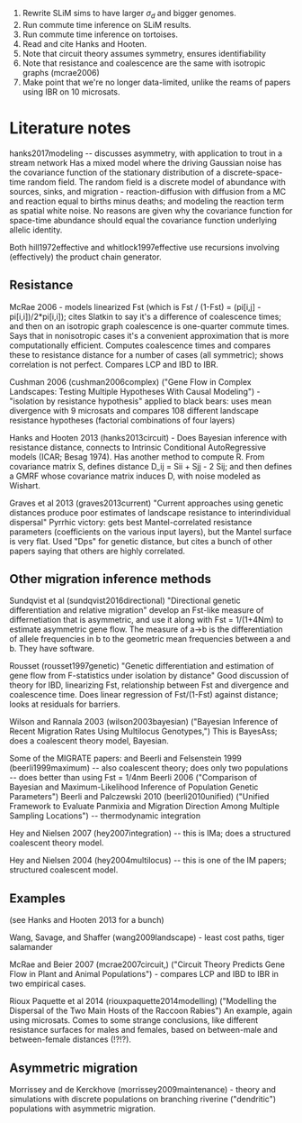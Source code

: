 
1. Rewrite SLiM sims to have larger $\sigma_d$ and bigger genomes.
2. Run commute time inference on SLiM results.
3. Run commute time inference on tortoises.
4. Read and cite Hanks and Hooten.
5. Note that circuit theory assumes symmetry, ensures identifiability
6. Note that resistance and coalescence are the same with isotropic graphs (mcrae2006)
7. Make point that we're no longer data-limited, unlike the reams of papers using IBR on 10 microsats.

# Literature notes

hanks2017modeling -- discusses asymmetry, with application to trout in a stream network
    Has a mixed model where the driving Gaussian noise has the covariance function 
    of the stationary distribution of a discrete-space-time random field.
    The random field is a discrete model of abundance with sources, sinks, and migration -
    reaction-diffusion with diffusion from a MC and reaction equal to births minus deaths;
    and modeling the reaction term as spatial white noise.
    No reasons are given why the covariance function for space-time abundance should equal
    the covariance function underlying allelic identity.

Both hill1972effective and whitlock1997effective use recursions involving (effectively) the product chain generator.

## Resistance

McRae 2006 - models linearized Fst (which is Fst / (1-Fst) = (pi[i,j] - pi[i,i])/2*pi[i,i]);
    cites Slatkin to say it's a difference of coalescence times;
    and then on an isotropic graph coalescence is one-quarter commute times.
    Says that in nonisotropic cases it's a convenient approximation
    that is more computationally efficient.
    Computes coalescence times and compares these to resistance distance
    for a number of cases (all symmetric);
    shows correlation is not perfect.
    Compares LCP and IBD to IBR.

Cushman 2006 (cushman2006complex) ("Gene Flow in Complex Landscapes: Testing Multiple Hypotheses With
    Causal Modeling") - "isolation by resistance hypothesis"
    applied to black bears: uses mean divergence with 9 microsats
    and compares 108 different landscape resistance hypotheses
    (factorial combinations of four layers)

Hanks and Hooten 2013 (hanks2013circuit) - Does Bayesian inference with resistance distance,
    connects to Intrinsic Conditional AutoRegressive models (ICAR; Besag 1974).
    Has another method to compute R.
    From covariance matrix S, defines distance D_ij = Sii + Sjj - 2 Sij;
    and then defines a GMRF whose covariance matrix induces D,
    with noise modeled as Wishart.

Graves et al 2013 (graves2013current) "Current approaches using genetic distances produce poor estimates of landscape resistance to interindividual dispersal"
    Pyrrhic victory: gets best Mantel-correlated resistance parameters
    (coefficients on the various input layers),
    but the Mantel surface is very flat. Used "Dps" for genetic distance, 
    but cites a bunch of other papers saying that others are highly correlated.

## Other migration inference methods

Sundqvist et al (sundqvist2016directional) "Directional genetic differentiation and relative migration"
    develop an Fst-like measure of differnetiation that is asymmetric,
    and use it along with Fst = 1/(1+4Nm) to estimate asymmetric gene flow.
    The measure of a->b is the differentiation of allele frequencies
    in b to the geometric mean frequencies between a and b.
    They have software.

Rousset (rousset1997genetic) "Genetic differentiation and estimation of gene flow from F-statistics under isolation by distance"
    Good discussion of theory for IBD, linearizing Fst, relationship between Fst and divergence and coalescence time.
    Does linear regression of Fst/(1-Fst) against distance; looks at residuals for barriers.

Wilson and Rannala 2003 (wilson2003bayesian) ("Bayesian Inference of Recent Migration Rates Using Multilocus Genotypes,")
    This is BayesAss; does a coalescent theory model, Bayesian.

Some of the MIGRATE papers:
    and Beerli and Felsenstein 1999 (beerli1999maximum) -- also coalescent theory; does only two populations -- does better than using Fst = 1/4nm
    Beerli 2006 ("Comparison of Bayesian and Maximum-Likelihood Inference of Population Genetic Parameters")
    Beerli and Palczewski 2010 (beerli2010unified) ("Unified Framework to Evaluate Panmixia and Migration Direction Among Multiple Sampling Locations") -- thermodynamic integration

Hey and Nielsen 2007 (hey2007integration) -- this is IMa;
    does a structured coalescent theory model.

Hey and Nielsen 2004 (hey2004multilocus) -- this is one of the IM papers; structured coalescent model.

## Examples

(see Hanks and Hooten 2013 for a bunch)

Wang, Savage, and Shaffer (wang2009landscape) - least cost paths, tiger salamander

McRae and Beier 2007 (mcrae2007circuit,) ("Circuit Theory Predicts Gene Flow in Plant
    and Animal Populations") - compares LCP and IBD to IBR in two empirical cases.


Rioux Paquette et al 2014 (riouxpaquette2014modelling) ("Modelling the Dispersal of the Two Main Hosts of the Raccoon Rabies")
    An example, again using microsats.
    Comes to some strange conclusions, like different resistance surfaces for males and females,
    based on between-male and between-female distances (!?!?).

## Asymmetric migration

Morrissey and de Kerckhove (morrissey2009maintenance) - theory and simulations with discrete populations
    on branching riverine ("dendritic") populations with asymmetric migration.
